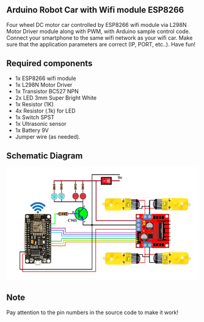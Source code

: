 ## Arduino Robot Car with Wifi module ESP8266

Four wheel DC motor car controlled by ESP8266 wifi module via L298N Motor Driver module along with PWM, with Arduino sample control code. Connect your smartphone to the same wifi network as your wifi car. Make sure that the application parameters are correct (IP, PORT, etc..). Have fun!

## Required components

* 1x ESP8266 wifi module
* 1x L298N Motor Driver
* 1x Transistor BC527 NPN
* 2x LED 3mm Super Bright White
* 1x Resistor (1K)
* 4x Resistor (.1k) for LED
* 1x Switch SPST
* 1x Ultrasonic sensor
* 1x Battery 9V
* Jumper wire (as needed).

## Schematic Diagram

![circuit diagram](https://raw.githubusercontent.com/mdtamimcpp/robot_car/master/CKT_Diagram.PNG)

## Note

Pay attention to the pin numbers in the source code to make it work!